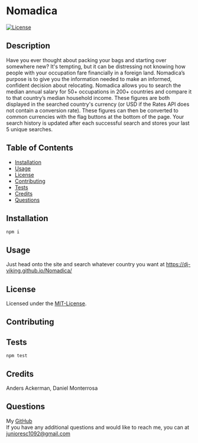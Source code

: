 
# Nomadica

[![License](https://img.shields.io/badge/License-MIT-blue)](LICENSE.txt)

## Description

Have you ever thought about packing your bags and starting over somewhere new? It's tempting, but it can be distressing not knowing how people with your occupation fare financially in a foreign land. Nomadica’s purpose is to give you the information needed to make an informed, confident decision about relocating.  Nomadica allows you to search the median annual salary for 50+ occupations in 200+ countries and compare it to that country’s median household income. These figures are both displayed in the searched country's currency (or USD if the Rates API does not contain a conversion rate). These figures can then be converted to common currencies with the flag buttons at the bottom of the page. Your search history is updated after each successful search and stores your last 5 unique searches.

## Table of Contents

* [Installation](#installation)
* [Usage](#usage)
* [License](#license)
* [Contributing](#contributing)
* [Tests](#tests)
* [Credits](#credits)
* [Questions](#questions)
    
## Installation

    npm i

## Usage
    
Just head onto the site and search whatever country you want at https://dj-viking.github.io/Nomadica/

## License

Licensed under the [MIT-License](LICENSE.txt).

## Contributing



## Tests

    npm test

## Credits

Anders Ackerman,  Daniel Monterrosa

## Questions

My [GitHub](https://github.com/junioresc/)  
If you have any additional questions and would like to reach me, you can at junioresc1092@gmail.com
  